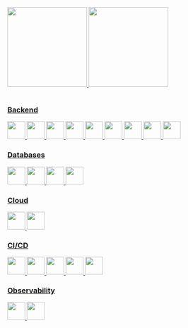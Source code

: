 <table>
 <a href="https://github.com/caiolucass">
  <img height="180em" src="https://github-readme-stats.vercel.app/api?username=caiolucass&show_icons=true&theme=tokyonight&include_all_commits=true&count_private=true"/>
  <img height="180em" src="https://github-readme-stats.vercel.app/api/top-langs/?username=caiolucass&layout=compact&langs_count=6&theme=tokyonight"/>
</table>

### Backend 
<p>
<img loading="lazy" src="https://cdn.jsdelivr.net/gh/devicons/devicon/icons/java/java-original.svg" width="40" height="40"/>
<img loading="lazy" src="https://cdn.jsdelivr.net/gh/devicons/devicon/icons/spring/spring-original.svg" width="40" height="40"/>
<img loading="lazy" src="https://cdn.jsdelivr.net/gh/devicons/devicon/icons/micronaut/micronaut-original.svg" width="40" height="40"/>
<img loading="lazy" src="https://cdn.jsdelivr.net/gh/devicons/devicon/icons/gradle/gradle-original.svg" width="40" height="40"/>
<img loading="lazy" src="https://cdn.jsdelivr.net/gh/devicons/devicon/icons/maven/maven-plain.svg" width="40" height="40"/>
<img loading="lazy" src="https://cdn.jsdelivr.net/gh/devicons/devicon/icons/kafka/kafka-original.svg" width="40" height="40"/>
<img loading="lazy" src="https://cdn.jsdelivr.net/gh/devicons/devicon/icons/kotlin/kotlin-original.svg" width="40" height="40"/>
<img loading="lazy" src="https://cdn.jsdelivr.net/gh/devicons/devicon/icons/junit/junit-original.svg" width="40" height="40"/>
  <img loading="lazy" src="https://cdn.jsdelivr.net/gh/devicons/devicon/icons/sonar/sonar-original.svg" width="40" height="40"/>
</p>

### Databases
<p>
<img loading="lazy" src="https://cdn.jsdelivr.net/gh/devicons/devicon/icons/oracle/oracle-original.svg" width="40" height="40" />
<img loading="lazy" src="https://cdn.jsdelivr.net/gh/devicons/devicon/icons/postgresql/postgresql-original.svg" width="40" height="40"/>
<img loading="lazy" src="https://cdn.jsdelivr.net/gh/devicons/devicon/icons/mongodb/mongodb-original.svg" width="40" height="40"/>
<img loading="lazy" src="https://cdn.jsdelivr.net/gh/devicons/devicon/icons/mysql/mysql-original.svg" width="40" height="40"/>
<p>

### Cloud
<p>
<img loading="lazy" src="https://cdn.jsdelivr.net/gh/devicons/devicon/icons/aws/aws-original.svg" width="40" height="40"/>
<img loading="lazy" src="https://cdn.jsdelivr.net/gh/devicons/devicon/icons/azure/azure-original.svg" width="40" height="40"/>
<p>

### CI/CD
<p>
<img loading="lazy" src="https://cdn.jsdelivr.net/gh/devicons/devicon/icons/jenkins/jenkins-original.svg" width="40" height="40"/>
<img loading="lazy" src="https://cdn.jsdelivr.net/gh/devicons/devicon/icons/azure/azure-original.svg" width="40" height="40"/>
<img loading="lazy" src="https://cdn.jsdelivr.net/gh/devicons/devicon/icons/gitlab/gitlab-original.svg" width="40" height="40"/>
<img loading="lazy" src="https://cdn.jsdelivr.net/gh/devicons/devicon/icons/git/git-original.svg" width="40" height="40"/>
<img loading="lazy" src="https://cdn.jsdelivr.net/gh/devicons/devicon/icons/github/github-original.svg" width="40" height="40"/>
<p>

### Observability
<p>
<img loading="lazy" src="https://cdn.jsdelivr.net/gh/devicons/devicon/icons/newrelic/newrelic-original.svg" width="40" height="40"/>
<img loading="lazy" src="https://cdn.jsdelivr.net/gh/devicons/devicon/icons/dynatrace/dynatrace-original.svg" width="40" height="40"/>
<p>

